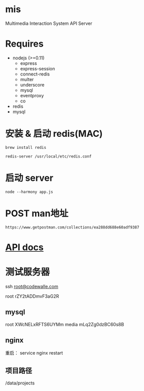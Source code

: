 # mis
Multimedia Interaction System API Server

# Requires
- nodejs (>=0.11)
	- express
 	- express-session
 	- connect-redis
 	- multer
 	- underscore
 	- mysql 
 	- eventproxy
 	- co
- redis
- mysql


# 安装 & 启动 redis(MAC)
    brew install redis

    redis-server /usr/local/etc/redis.conf

# 启动 server
    node --harmony app.js

# POST man地址
    https://www.getpostman.com/collections/ea288dd688e60adf9387

# [API docs](./docs/二期接口列表.md)

# 测试服务器
ssh root@codewalle.com

root rZY2tADDmvF3aG2R

## mysql
root XWcNELxRFTS6UYMm
media mLq2Zg0dzBC60s8B

## nginx
重启： service nginx restart 

## 项目路径
/data/projects 

